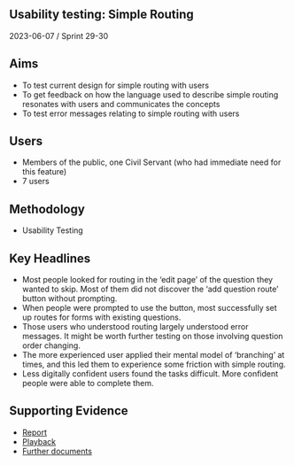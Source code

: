 ## Usability testing: Simple Routing

2023-06-07 / Sprint 29-30

## Aims
- To test current design for simple routing with users
- To get feedback on how the language used to describe simple routing resonates with users and communicates the concepts
- To test error messages relating to simple routing with users

## Users
- Members of the public, one Civil Servant (who had immediate need for this feature)
- 7 users

## Methodology
- Usability Testing

## Key Headlines 
- Most people looked for routing in the ‘edit page’ of the question they wanted to skip. Most of them did not discover the ‘add question route’ button without prompting.
- When people were prompted to use the button, most successfully set up routes for forms with existing questions.
- Those users who understood routing largely understood error messages. It might be worth further testing on those involving question order changing.
- The more experienced user applied their mental model of ‘branching’ at times, and this led them to experience some friction with simple routing.
- Less digitally confident users found the tasks difficult. More confident people were able to complete them.

## Supporting Evidence
- [Report](https://docs.google.com/presentation/d/1V81oe77gEkIgfedn5AXOYYTR3wWAiUOxYd-tmeiP4cs/edit?usp=drive_link)
- [Playback](https://drive.google.com/file/d/17yYelusQOP-hhX8UIvbenlccK4kAViZk/view?usp=drive_link)
- [Further documents](https://drive.google.com/drive/folders/1-_lcepxw4UEe_3nof3XW-GJKJWpX3rT8)